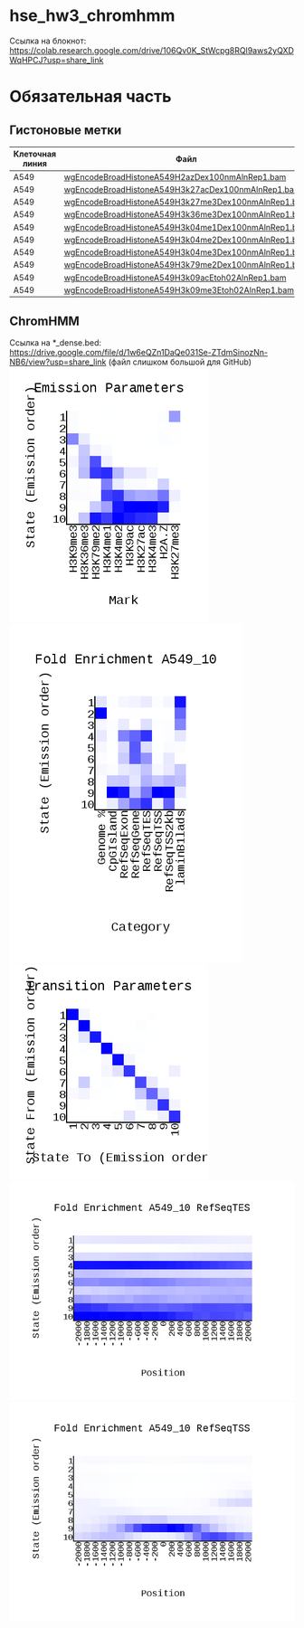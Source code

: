 # hse_hw3_chromhmm
Ссылка на блокнот: https://colab.research.google.com/drive/106Qv0K_StWcpg8RQl9aws2yQXDWqHPCJ?usp=share_link
# Обязательная часть
## Гистоновые метки
|**Клеточная линия**|**Файл**|**Метка**|**Контроль**|
|-|-|-|-|
|A549|[wgEncodeBroadHistoneA549H2azDex100nmAlnRep1.bam](http://hgdownload.cse.ucsc.edu/goldenPath/hg19/encodeDCC/wgEncodeBroadHistone/wgEncodeBroadHistoneA549H2azDex100nmAlnRep1.bam)|H2A.Z|[ControlDex100nmAlnRep1.bam](http://hgdownload.cse.ucsc.edu/goldenPath/hg19/encodeDCC/wgEncodeBroadHistone/wgEncodeBroadHistoneA549ControlDex100nmAlnRep1.bam)|
|A549|[wgEncodeBroadHistoneA549H3k27acDex100nmAlnRep1.bam](http://hgdownload.cse.ucsc.edu/goldenPath/hg19/encodeDCC/wgEncodeBroadHistone/wgEncodeBroadHistoneA549H3k27acDex100nmAlnRep1.bam)|H3K27ac|[ControlDex100nmAlnRep1.bam](http://hgdownload.cse.ucsc.edu/goldenPath/hg19/encodeDCC/wgEncodeBroadHistone/wgEncodeBroadHistoneA549ControlDex100nmAlnRep1.bam)|
|A549|[wgEncodeBroadHistoneA549H3k27me3Dex100nmAlnRep1.bam](http://hgdownload.cse.ucsc.edu/goldenPath/hg19/encodeDCC/wgEncodeBroadHistone/wgEncodeBroadHistoneA549H3k27me3Dex100nmAlnRep1.bam)|H3K27me3|[ControlDex100nmAlnRep1.bam](http://hgdownload.cse.ucsc.edu/goldenPath/hg19/encodeDCC/wgEncodeBroadHistone/wgEncodeBroadHistoneA549ControlDex100nmAlnRep1.bam)|
|A549|[wgEncodeBroadHistoneA549H3k36me3Dex100nmAlnRep1.bam](http://hgdownload.cse.ucsc.edu/goldenPath/hg19/encodeDCC/wgEncodeBroadHistone/wgEncodeBroadHistoneA549H3k36me3Dex100nmAlnRep1.bam)|H3K36me3|[ControlDex100nmAlnRep1.bam](http://hgdownload.cse.ucsc.edu/goldenPath/hg19/encodeDCC/wgEncodeBroadHistone/wgEncodeBroadHistoneA549ControlDex100nmAlnRep1.bam)|
|A549|[wgEncodeBroadHistoneA549H3k04me1Dex100nmAlnRep1.bam](http://hgdownload.cse.ucsc.edu/goldenPath/hg19/encodeDCC/wgEncodeBroadHistone/wgEncodeBroadHistoneA549H3k04me1Dex100nmAlnRep1.bam)|H3K4me1|[ControlDex100nmAlnRep1.bam](http://hgdownload.cse.ucsc.edu/goldenPath/hg19/encodeDCC/wgEncodeBroadHistone/wgEncodeBroadHistoneA549ControlDex100nmAlnRep1.bam)|
|A549|[wgEncodeBroadHistoneA549H3k04me2Dex100nmAlnRep1.bam](http://hgdownload.cse.ucsc.edu/goldenPath/hg19/encodeDCC/wgEncodeBroadHistone/wgEncodeBroadHistoneA549H3k04me2Dex100nmAlnRep1.bam)|H3K4me2|[ControlDex100nmAlnRep1.bam](http://hgdownload.cse.ucsc.edu/goldenPath/hg19/encodeDCC/wgEncodeBroadHistone/wgEncodeBroadHistoneA549ControlDex100nmAlnRep1.bam)|
|A549|[wgEncodeBroadHistoneA549H3k04me3Dex100nmAlnRep1.bam](http://hgdownload.cse.ucsc.edu/goldenPath/hg19/encodeDCC/wgEncodeBroadHistone/wgEncodeBroadHistoneA549H3k04me3Dex100nmAlnRep1.bam)|H3K4me3|[ControlDex100nmAlnRep1.bam](http://hgdownload.cse.ucsc.edu/goldenPath/hg19/encodeDCC/wgEncodeBroadHistone/wgEncodeBroadHistoneA549ControlDex100nmAlnRep1.bam)|
|A549|[wgEncodeBroadHistoneA549H3k79me2Dex100nmAlnRep1.bam](http://hgdownload.cse.ucsc.edu/goldenPath/hg19/encodeDCC/wgEncodeBroadHistone/wgEncodeBroadHistoneA549H3k79me2Dex100nmAlnRep1.bam)|H3K79me2|[ControlDex100nmAlnRep1.bam](http://hgdownload.cse.ucsc.edu/goldenPath/hg19/encodeDCC/wgEncodeBroadHistone/wgEncodeBroadHistoneA549ControlDex100nmAlnRep1.bam)|
|A549|[wgEncodeBroadHistoneA549H3k09acEtoh02AlnRep1.bam](http://hgdownload.cse.ucsc.edu/goldenPath/hg19/encodeDCC/wgEncodeBroadHistone/wgEncodeBroadHistoneA549H3k09acEtoh02AlnRep1.bam)|H3K9ac|[ControlEtoh02AlnRep1.bam](http://hgdownload.cse.ucsc.edu/goldenPath/hg19/encodeDCC/wgEncodeBroadHistone/wgEncodeBroadHistoneA549ControlEtoh02AlnRep1.bam)|
|A549|[wgEncodeBroadHistoneA549H3k09me3Etoh02AlnRep1.bam](http://hgdownload.cse.ucsc.edu/goldenPath/hg19/encodeDCC/wgEncodeBroadHistone/wgEncodeBroadHistoneA549H3k09me3Etoh02AlnRep1.bam)|H3K9me3|[ControlEtoh02AlnRep1.bam](http://hgdownload.cse.ucsc.edu/goldenPath/hg19/encodeDCC/wgEncodeBroadHistone/wgEncodeBroadHistoneA549ControlEtoh02AlnRep1.bam)|
## ChromHMM
Ссылка на *_dense.bed: https://drive.google.com/file/d/1w6eQZn1DaQe031Se-ZTdmSinozNn-NB6/view?usp=share_link (файл слишком большой для GitHub)
![image1](https://github.com/whiteroomlz/hse_hw3_chromhmm/blob/8ac4f101842bd7aea5f64338384776c1366a64d5/data/emissions_10.png)
![image2](https://github.com/whiteroomlz/hse_hw3_chromhmm/blob/8ac4f101842bd7aea5f64338384776c1366a64d5/data/A549_10_overlap.png)
![image3](https://github.com/whiteroomlz/hse_hw3_chromhmm/blob/8ac4f101842bd7aea5f64338384776c1366a64d5/data/transitions_10.png)
![image4](https://github.com/whiteroomlz/hse_hw3_chromhmm/blob/8ac4f101842bd7aea5f64338384776c1366a64d5/data/A549_10_RefSeqTES_neighborhood.png)
![image5](https://github.com/whiteroomlz/hse_hw3_chromhmm/blob/8ac4f101842bd7aea5f64338384776c1366a64d5/data/A549_10_RefSeqTSS_neighborhood.png)
